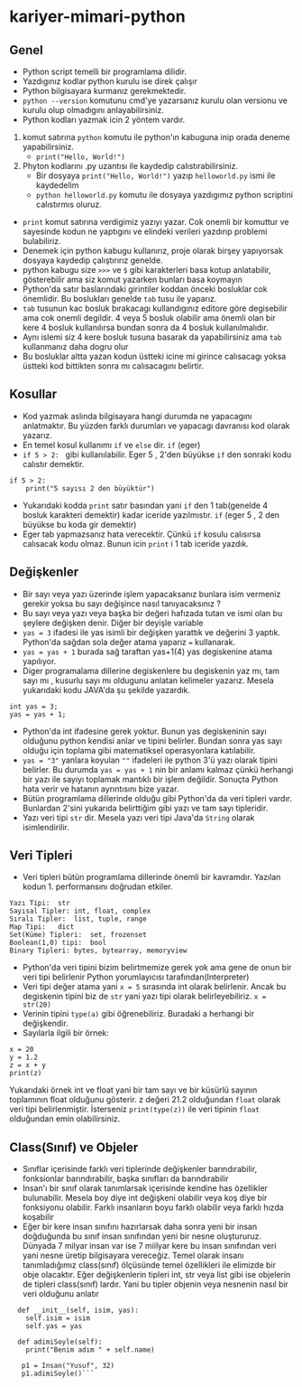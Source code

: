 # kariyer-mimari-python
## Genel
* Python script temelli bir programlama dilidir.
* Yazdıgınız kodlar python kurulu ise direk çalışır
* Python bilgisayara kurmanız gerekmektedir.
* `python --version` komutunu cmd'ye yazarsanız kurulu olan versionu ve kurulu olup olmadıgını anlayabilirsiniz.
* Python kodları yazmak icin 2 yöntem vardır. 
1. komut satırına `python` komutu ile python'ın kabuguna inip orada deneme yapabilirsiniz.
    * `print("Hello, World!")`
2. Phyton kodlarını .py uzantısı ile kaydedip calıstırabilirsiniz.
    * Bir dosyaya `print("Hello, World!")` yazıp `helloworld.py` ismi ile kaydedelim
    * `python helloworld.py` komutu ile dosyaya yazdıgımız python scriptini calıstırmıs oluruz.
* `print` komut satırına verdigimiz yazıyı yazar. Cok onemli bir komuttur ve sayesinde kodun ne yaptıgını ve elindeki verileri yazdırıp problemi bulabiliriz.
* Denemek için python kabugu kullanırız, proje olarak birşey yapıyorsak dosyaya kaydedip çalıştırırız genelde.
* python kabugu size `>>>` ve `$` gibi karakterleri basa kotup anlatabilir, gösterebilir ama siz komut yazarken bunları basa koymayın
* Python'da satır baslarındaki girintiler koddan önceki bosluklar cok önemlidir. Bu boslukları genelde `tab` tusu ile yaparız.
* `tab` tusunun kac bosluk bırakacagı kullandıgınız editore göre degisebilir ama cok onemli degildir. 4 veya 5 bosluk olabilir ama önemli olan bir kere 4 bosluk kullanılırsa bundan sonra da 4 bosluk kullanılmalıdır.
* Aynı islemi siz 4 kere bosluk tusuna basarak da yapabilirsiniz ama `tab` kullanmanız daha dogru olur
* Bu bosluklar altta yazan kodun üstteki icine mi girince calısacagı yoksa üstteki kod bittikten sonra mı calısacagını belirtir.

## Kosullar
* Kod yazmak aslında bilgisayara hangi durumda ne yapacagını anlatmaktır. Bu yüzden farklı durumları ve yapacagı davranısı kod olarak yazarız.
* En temel kosul kullanımı `if` ve `else` dir. `if` (eger) 
* `if 5 > 2: ` gibi kullanılabilir. Eger 5 , 2'den büyükse `if` den sonraki kodu calıstır demektir.
```
if 5 > 2: 
    print("5 sayısı 2 den büyüktür")
```
* Yukarıdaki kodda `print` satır basından yani `if` den 1 tab(genelde 4 bosluk karakteri demektir) kadar iceride yazılmıstır. `if` (eger 5 , 2 den büyükse bu koda gir demektir)
* Eger tab yapmazsanız hata verecektir. Çünkü `if` kosulu calısırsa calısacak kodu olmaz. Bunun icin `print` i 1 tab iceride yazdık.
## Değişkenler
* Bir sayı veya yazı üzerinde işlem yapacaksanız bunlara isim vermeniz gerekir yoksa bu sayı değişince nasıl tanıyacaksınız ?
* Bu sayı veya yazı veya başka bir değeri hafızada tutan ve ismi olan bu şeylere değişken denir. Diğer bir deyişle variable
* ``yas = 3`` ifadesi ile yas isimli bir değişken yarattık ve değerini 3 yaptık. Python'da sağdan sola değer atama yaparız `=` kullanarak.
* `yas = yas + 1` burada sağ taraftan yas+1(4) yas degiskenine atama yapılıyor.
* Diger programalama dillerine degiskenlere bu degiskenin yaz mı, tam sayı mı , kusurlu sayı mı oldugunu anlatan kelimeler yazarız. Mesela yukarıdaki kodu JAVA'da şu şekilde yazardık.
```
int yas = 3;
yas = yas + 1;
```
* Python'da int ifadesine gerek yoktur. Bunun yas degiskeninin sayı olduğunu python kendisi anlar ve tipini belirler. Bundan sonra yas sayı olduğu için toplama gibi matematiksel operasyonlara katılabilir.
* `yas = "3"` yanlara koyulan `""` ifadeleri ile python 3'ü yazı olarak tipini belirler. Bu durumda `yas = yas + 1` nin bir anlamı kalmaz çünkü herhangi bir yazı ile sayıyı toplamak mantıklı bir işlem değildir. Sonuçta Python hata verir ve hatanın ayrıntısını bize yazar.
* Bütün programlama dillerinde olduğu gibi Python'da da veri tipleri vardır. Bunlardan 2'sini yukarıda belirttiğim gibi yazı ve tam sayı tipleridir. 
* Yazı veri tipi `str` dir. Mesela yazı veri tipi Java'da `String` olarak isimlendirilir.
## Veri Tipleri
* Veri tipleri bütün programlama dillerinde önemli bir kavramdır. Yazılan kodun 1. performansını doğrudan etkiler.
```
Yazı Tipi:	str
Sayısal Tipler:	int, float, complex
Sıralı Tipler:	list, tuple, range
Map Tipi:	dict
Set(Küme) Tipleri:	set, frozenset
Boolean(1,0) tipi:	bool
Binary Tipleri:	bytes, bytearray, memoryview 
```
* Python'da veri tipini bizim belirtmemize gerek yok ama gene de onun bir veri tipi belirlenir Python yorumlayıcısı tarafından(Interpreter)
* Veri tipi değer atama yani `x = 5` sırasında int olarak belirlenir. Ancak bu degiskenin tipini biz de `str` yani yazı tipi olarak belirleyebiliriz. 
`x = str(20)`
* Verinin tipini `type(a)` gibi öğrenebiliriz. Buradaki a herhangi bir değişkendir.
* Sayılarla ilgili bir örnek:
```
x = 20
y = 1.2
z = x + y
print(z)
```
Yukarıdaki örnek int ve float yani bir tam sayı ve bir küsürlü sayının toplamının float olduğunu gösterir. z değeri 21.2 olduğundan `float` olarak veri tipi belirlenmiştir. İsterseniz ````print(type(z))```` ile veri tipinin `float` olduğundan emin olabilirsiniz.

## Class(Sınıf) ve Objeler
* Sınıflar içerisinde farklı veri tiplerinde değişkenler barındırabilir, fonksionlar barındırabilir, başka sınıfları da barındırabilir
* Insan'ı bir sınıf olarak tanımlarsak içerisinde kendine has özellikler bulunabilir. Mesela boy diye int değişkeni olabilir veya koş diye bir fonksiyonu olabilir. Farklı insanların boyu farklı olabilir veya farklı hızda koşabilir
* Eğer bir kere insan sınıfını hazırlarsak daha sonra yeni bir insan doğduğunda bu sınıf insan sınıfından yeni bir nesne oluştururuz. Dünyada 7 milyar insan var ise 7 miilyar kere bu insan sınıfından veri yani nesne üretip bilgisayara vereceğiz. Temel olarak insanı tanımladığımız class(sınıf) ölçüsünde temel özellikleri ile elimizde bir obje olacaktır. Eğer değişkenlerin tipleri int, str veya list gibi ise objelerin de tipleri class(sınıf) lardır. Yani bu tipler objenin veya nesnenin nasıl bir veri olduğunu anlatır
```class Insan:
  def __init__(self, isim, yas):
    self.isim = isim
    self.yas = yas

  def adimiSoyle(self):
    print("Benim adım " + self.name)

   p1 = Insan("Yusuf", 32)
   p1.adimiSoyle()```


